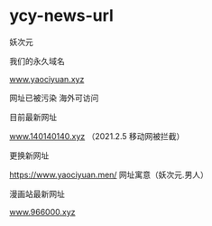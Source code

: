 # ycy-news-url
妖次元

我们的永久域名

www.yaociyuan.xyz

网址已被污染
海外可访问

目前最新网址

www.140140140.xyz  （2021.2.5 移动网被拦截）

更换新网址

https://www.yaociyuan.men/     网址寓意（妖次元.男人）


漫画站最新网址

www.966000.xyz
